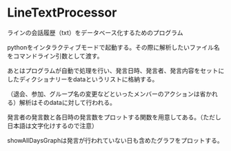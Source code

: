 # LineTextProcessor
ラインの会話履歴（txt）をデータベース化するためのプログラム

pythonをインタラクティブモードで起動する。その際に解析したいファイル名をコマンドライン引数として渡す。

あとはプログラムが自動で処理を行い、発言日時、発言者、発言内容をセットにしたディクショナリーをdataというリストに格納する。

（退会、参加、グループ名の変更などといったメンバーのアクションは省かれる）解析はそのdataに対して行われる。

発言者の発言数と各日時の発言数をプロットする関数を用意してある。（ただし日本語は文字化けするので注意）

showAllDaysGraphは発言が行われていない日も含めたグラフをプロットする。